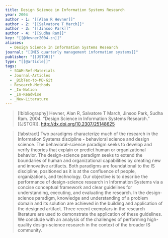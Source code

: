 ```yaml
---
title: Design Science in Information Systems Research
year: 2004
author - 1: "[[Alan R Hevner]]"
author - 2: "[[Salvatore T March]]"
author - 3: "[[Jinsoo Park]]"
author - 4: "[[Sudha Ram]]"
key: "[[@Hevner2004-zn]]"
aliases:
  - Design Science In Information Systems Research
journal: "[[MIS quarterly management information systems]]"
publisher: "[[JSTOR]]"
type: "[[@article]]"
tags:
  - SGAM-Ref-Materials
  - Journal-Articles
  - _BibTex-to-MD-Git
  - Research-Methods
  - _In-Notion
  - _In-Readwise
  - _New-Literature
---
```


> [!bibliography]
> Hevner, Alan R, Salvatore T March, Jinsoo Park, Sudha Ram. 2004. “Design Science in Information Systems Research.” [[JSTOR]]. http://dx.doi.org/10.2307/25148625

> [!abstract]
> Two paradigms characterize much of the research in the Information Systems discipline -  behavioral science and design science. The behavioral-science paradigm seeks to develop and verify theories that explain or predict human or organizational behavior. The design-science paradigm seeks to extend the boundaries of human and organizational capabilities by creating new and innovative artifacts. Both paradigms are foundational to the IS discipline, positioned as it is at the confluence of people, organizations, and technology. Our objective is to describe the performance of design-science research in Information Systems via a concise conceptual framework and clear guidelines for understanding, executing, and evaluating the research. In the design-science paradigm, knowledge and understanding of a problem domain and its solution are achieved in the building and application of the designed artifact. Three recent exemplars in the research literature are used to demonstrate the application of these guidelines. We conclude with an analysis of the challenges of performing high-quality design-science research in the context of the broader IS community.